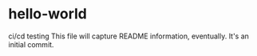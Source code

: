 # hello-world
ci/cd testing
This file will capture README information, eventually.  It's an initial commit.
